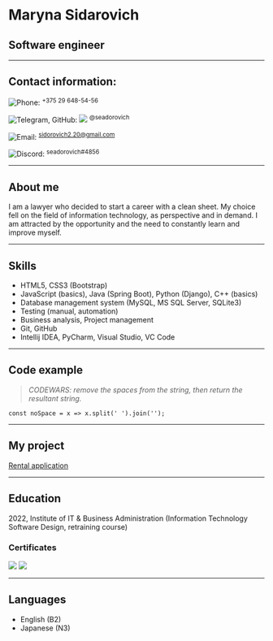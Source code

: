 # **Maryna Sidarovich**
## **Software engineer**
---
## Contact information:
![Phone:](/rsschool-cv/icons-phone-25.png) 
<sup>+375 29 648-54-56</sup>

![Telegram, GitHub:](/rsschool-cv/icons-telegram-25.png) 
![](/rsschool-cv/icons-github-25.png) 
<sup>@seadorovich</sup>

![Email:](/rsschool-cv/icons-gmail-25.png) 
<sup>sidorovich2.20@gmail.com</sup>

![Discord:](/rsschool-cv/icons-discord-25.png) 
<sup>seadorovich#4856</sup>

---
## About me
I am a lawyer who decided to start a career with a clean sheet. My choice fell on the field of information technology, as perspective and in demand. I am attracted by the opportunity and the need to constantly learn and improve myself.

---
## Skills
- HTML5, CSS3 (Bootstrap)
- JavaScript (basics), Java (Spring Boot), Python (Django), C++ (basics)
- Database management system (MySQL, MS SQL Server, SQLite3)
- Testing (manual, automation)
- Business analysis, Project management
- Git, GitHub
- Intellij IDEA, PyCharm, Visual Studio, VC Code

---
## Code example
>*CODEWARS: remove the spaces from the string, then return the resultant string.*

```
const noSpace = x => x.split(' ').join('');
```
---
## My project

[Rental application](http://seadorovich.pythonanywhere.com/myrent/)

---
## Education

2022, Institute of IT & Business Administration (Information Technology Software Design, retraining course)

### Certificates
![](/rsschool-cv/HTML5.CSS3%20.jpg)
![](/rsschool-cv/stepik-certificate-58852-426c498.jpg)

---
## Languages
+ English (B2)
+ Japanese (N3)




